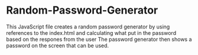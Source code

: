 # Random-Password-Generator

This JavaScript file creates a random password generator by using references to the index.html and calculating what put in the password based on the respones from the user
The password generator then shows a password on the screen that can be used.